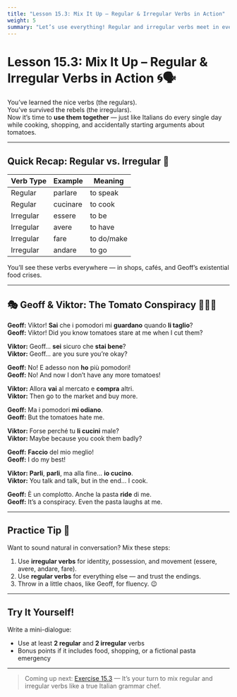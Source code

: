 ```yaml
---
title: "Lesson 15.3: Mix It Up – Regular & Irregular Verbs in Action"
weight: 5
summary: "Let’s use everything! Regular and irregular verbs meet in everyday Italian dialogues — featuring Geoff, Viktor, and the great tomato conspiracy."
---
```


# Lesson 15.3: Mix It Up – Regular & Irregular Verbs in Action 🌀🗣️

You’ve learned the nice verbs (the regulars).  
You’ve survived the rebels (the irregulars).  
Now it’s time to **use them together** — just like Italians do every single day while cooking, shopping, and accidentally starting arguments about tomatoes.

---

## Quick Recap: Regular vs. Irregular 🍝

| Verb Type  | Example     | Meaning         |
|------------|-------------|-----------------|
| Regular    | parlare     | to speak        |
| Regular    | cucinare    | to cook         |
| Irregular  | essere      | to be           |
| Irregular  | avere       | to have         |
| Irregular  | fare        | to do/make      |
| Irregular  | andare      | to go           |

You’ll see these verbs everywhere — in shops, cafés, and Geoff’s existential food crises.

---

## 🎭 Geoff & Viktor: The Tomato Conspiracy 🍅🕵️‍♂️

**Geoff:** Viktor! **Sai** che i pomodori mi **guardano** quando **li taglio**?  
**Geoff:** Viktor! Did you know tomatoes stare at me when I cut them?

**Viktor:** Geoff... **sei** sicuro che **stai bene**?  
**Viktor:** Geoff... are you sure you’re okay?

**Geoff:** No! E adesso non **ho** più pomodori!  
**Geoff:** No! And now I don’t have any more tomatoes!

**Viktor:** Allora **vai** al mercato e **compra** altri.  
**Viktor:** Then go to the market and buy more.

**Geoff:** Ma i pomodori **mi odiano**.  
**Geoff:** But the tomatoes hate me.

**Viktor:** Forse perché tu **li cucini** male?  
**Viktor:** Maybe because you cook them badly?

**Geoff:** **Faccio** del mio meglio!  
**Geoff:** I do my best!

**Viktor:** **Parli**, **parli**, ma alla fine... **io cucino**.  
**Viktor:** You talk and talk, but in the end... I cook.

**Geoff:** È un complotto. Anche la pasta **ride** di me.  
**Geoff:** It’s a conspiracy. Even the pasta laughs at me.

---

## Practice Tip 🧠

Want to sound natural in conversation? Mix these steps:

1. Use **irregular verbs** for identity, possession, and movement (essere, avere, andare, fare).
2. Use **regular verbs** for everything else — and trust the endings.
3. Throw in a little chaos, like Geoff, for fluency. 😉

---

## Try It Yourself!

Write a mini-dialogue:
- Use at least **2 regular** and **2 irregular** verbs
- Bonus points if it includes food, shopping, or a fictional pasta emergency

---

> Coming up next: [Exercise 15.3](../exercise15-3/) — It’s your turn to mix regular and irregular verbs like a true Italian grammar chef.
